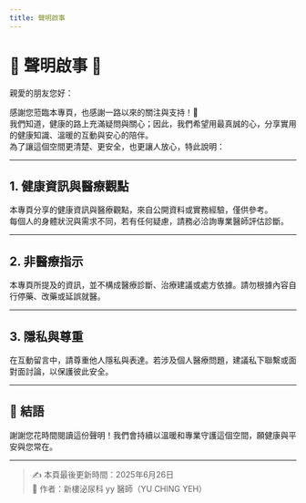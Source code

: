 ```yaml
---
title: 聲明啟事
---
```


# 🔔 聲明啟事 🔔

親愛的朋友您好：

感謝您蒞臨本專頁，也感謝一路以來的關注與支持！🙏  
我們知道，健康的路上充滿疑問與關心；因此，我們希望用最真誠的心，分享實用的健康知識、溫暖的互動與安心的陪伴。  
為了讓這個空間更清楚、更安全，也更讓人放心，特此說明：

---

## 1. 健康資訊與醫療觀點

本專頁分享的健康資訊與醫療觀點，來自公開資料或實務經驗，僅供參考。  
每個人的身體狀況與需求不同，若有任何疑慮，請務必洽詢專業醫師評估診斷。

---

## 2. 非醫療指示

本專頁所提及的資訊，並不構成醫療診斷、治療建議或處方依據。請勿根據內容自行停藥、改藥或延誤就醫。

---

## 3. 隱私與尊重

在互動留言中，請尊重他人隱私與表達。若涉及個人醫療問題，建議私下聯繫或面對面討論，以保護彼此安全。

---

## 🙏 結語

謝謝您花時間閱讀這份聲明！我們會持續以溫暖和專業守護這個空間，願健康與平安與您常在。

---

> ✍️ 本頁最後更新時間：2025年6月26日  
> 💬 作者：新樓泌尿科 yy 醫師（YU CHING YEH）
